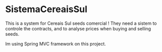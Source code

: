 # SistemaCereaisSul
This is a system for Cereais Sul seeds comercial ! They need a sistem to controle the contracts, and to analyse prices when buying and selling seeds. 

Im using Spring MVC framework on this project.
